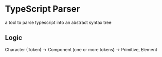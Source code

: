 # TypeScript Parser
a tool to parse typescript into an abstract syntax tree

## Logic
Character (Token) -> Component (one or more tokens) -> Primitive, Element